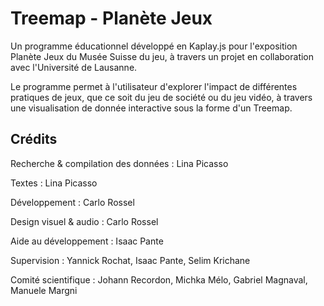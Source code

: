 # Treemap - Planète Jeux

Un programme éducationnel développé en Kaplay.js pour l'exposition Planète Jeux du Musée Suisse du jeu, à travers un projet en collaboration avec l'Université de Lausanne.

Le programme permet à l'utilisateur d'explorer l'impact de différentes pratiques de jeux, que ce soit du jeu de société ou du jeu vidéo, à travers une visualisation de donnée interactive sous la forme d'un Treemap.

## Crédits

Recherche & compilation des données : Lina Picasso

Textes : Lina Picasso

Développement : Carlo Rossel

Design visuel & audio : Carlo Rossel

Aide au développement : Isaac Pante

Supervision : Yannick Rochat, Isaac Pante, Selim Krichane

Comité scientifique : Johann Recordon, Michka Mélo, Gabriel Magnaval, Manuele Margni
